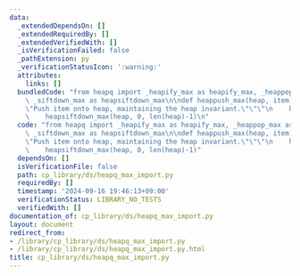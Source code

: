 ```yaml
---
data:
  _extendedDependsOn: []
  _extendedRequiredBy: []
  _extendedVerifiedWith: []
  _isVerificationFailed: false
  _pathExtension: py
  _verificationStatusIcon: ':warning:'
  attributes:
    links: []
  bundledCode: "from heapq import _heapify_max as heapify_max, _heappop_max as heappop_max,\
    \ _siftdown_max as heapsiftdown_max\n\ndef heappush_max(heap, item):\n    \"\"\
    \"Push item onto heap, maintaining the heap invariant.\"\"\"\n    heap.append(item)\n\
    \    heapsiftdown_max(heap, 0, len(heap)-1)\n"
  code: "from heapq import _heapify_max as heapify_max, _heappop_max as heappop_max,\
    \ _siftdown_max as heapsiftdown_max\n\ndef heappush_max(heap, item):\n    \"\"\
    \"Push item onto heap, maintaining the heap invariant.\"\"\"\n    heap.append(item)\n\
    \    heapsiftdown_max(heap, 0, len(heap)-1)"
  dependsOn: []
  isVerificationFile: false
  path: cp_library/ds/heapq_max_import.py
  requiredBy: []
  timestamp: '2024-09-16 19:46:13+09:00'
  verificationStatus: LIBRARY_NO_TESTS
  verifiedWith: []
documentation_of: cp_library/ds/heapq_max_import.py
layout: document
redirect_from:
- /library/cp_library/ds/heapq_max_import.py
- /library/cp_library/ds/heapq_max_import.py.html
title: cp_library/ds/heapq_max_import.py
---
```


